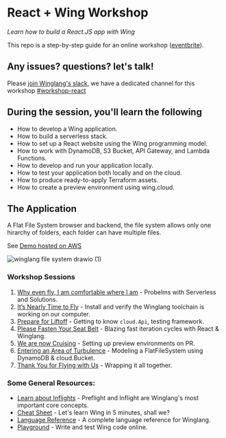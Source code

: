 
# React + Wing Workshop

_Learn how to build a React.JS app with Wing_

This repo is a step-by-step guide for an online workshop ([eventbrite](https://www.eventbrite.com/e/winglang-react-workshop-tickets-754616256537)).

## Any issues? questions? let's talk!

Please [join Winglang's slack](https://t.winglang.io/slack), we have a dedicated channel for this workshop [#workshop-react](https://winglang.slack.com/archives/C069JFTF6AC)

## During the session, you'll learn the following

- How to develop a Wing application.
- How to build a serverless stack.
- How to set up a React website using the Wing programming model.
- How to work with DynamoDB, S3 Bucket, API Gateway, and Lambda Functions.
- How to develop and run your application locally.
- How to test your application both locally and on the cloud.
- How to produce ready-to-apply Terraform assets.
- How to create a preview environment using wing.cloud.


## The Application

A Flat File System browser and backend, the file system allows only one hirarchy of folders, each folder can have multiple files. 

See [Demo hosted on AWS](https://d9lecxfcp4503.cloudfront.net/)

![winglang file system drawio (1)](https://github.com/ekeren/react-wing-workshop/assets/1727147/455df542-ec23-4f4a-ada8-ef941de7b53b)


### Workshop Sessions

1. [Why even fly, I am comfortable where I am](https://raw.githubusercontent.com/ekeren/react-wing-workshop/main/assets/why.pdf) - Probelms with Serverless and Solutions.
2. [It’s Nearly Time to Fly](./01-setup.md) - Install and verify the Winglang toolchain is working on our computer.
3. [Prepare for Liftoff](./02-api.md) - Getting to know `cloud.Api`, testing framework.
4. [Please Fasten Your Seat Belt](./03-react.md) - Blazing fast iteration cycles with React & Winglang.
5. [We are now Cruising](./04-preview.md) - Setting up preview environments on PR.
6. [Entering an Area of Turbulence](./05-db.md) - Modeling a FlatFileSystem using DynamoDB & cloud.Bucket.
7. [Thank You for Flying with Us](./06-wrap.md) - Wrapping it all together.

 
### Some General Resources:

- [Learn about Inflights](https://www.winglang.io/docs/concepts/inflights) - Preflight and Inflight are Winglang's most important core concepts.
- [Cheat Sheet](./cheatsheet.md) - Let's learn Wing in 5 minutes, shall we?
- [Language Reference](https://www.winglang.io/docs/language-reference) - A complete language reference for Winglang.
- [Playground](https://www.winglang.io/play/) - Write and test Wing code online.
